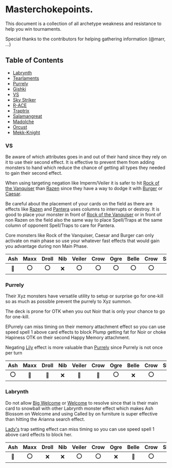 # Masterchokepoints.
This document is a collection of all archetype weakness and resistance to help you win tournaments.

Special thanks to the contributors for helping gathering information (@marr, ...)

## Table of Contents
- [Labrynth](#labrynth)
- [Tearlaments](#purrely)
- [Purrely](#ygonotes)
- [Gishki](#ygonotes)
- [VS](#vs)
- [Sky Striker](#ygonotes)
- [R-ACE](#ygonotes)
- [Traptrix]()
- [Salamangreat]()
- [Madolche]()
- [Orcust]()
- [Mekk-Knight]()
  
### VS
Be aware of which attributes goes in and out of their hand since they rely on it to use their second effect. It is effective to prevent them from adding monsters to hand which reduce the chance of getting all types they needed to gain their second effect.

When using targeting negation like Imperm/Veiler it is safer to hit [Rock of the Vanquiser](https://yugipedia.com/wiki/Rock_of_the_Vanquisher) than [Razen](https://yugipedia.com/wiki/Vanquish_Soul_Razen) since they have a way to dodge it with [Burger](https://yugipedia.com/wiki/Vanquish_Soul_Heavy_Borger) or [Caesar](https://yugipedia.com/wiki/Vanquish_Soul_Caesar_Valius).

Be careful about the placement of your cards on the field as there are effects like [Razen](https://yugipedia.com/wiki/Vanquish_Soul_Razen) and [Pantera](https://yugipedia.com/wiki/Vanquish_Soul_Pantera) uses columns to interrupts or destroy. It is good to place your monster in front of [Rock of the Vanquiser](https://yugipedia.com/wiki/Rock_of_the_Vanquisher) or in front of non Razen on the field also the same way to place Spell/Traps at the same column of opponent Spell/Traps to care for Pantera.

Core monsters like Rock of the Vanquiser, Caesar and Burger can only activate on main phase so use your whatever fast effects that would gain you advantage during non Main Phase.

|  Ash  | Maxx  | Droll |  Nib  | Veiler | Crow  | Ogre  | Belle | Crow  | Shifter |
| :---: | :---: | :---: | :---: | :----: | :---: | :---: | :---: | :---: | :-----: |
| :100: |  :o:  |  :o:  |  :x:  |  :o:   |  :o:  |  :o:  |  :o:  |  :o:  |   :x:   |

### Purrely
Their Xyz monsters have versatile utility to setup or surprise go for one-kill so as much as possible prevent the purrely to Xyz summon. 

The deck is prone for OTK when you out Noir that is only your chance to go for one-kill.

EPurrely can miss timing on their memory attachment effect so you can use speed spell 1 above card effects to block Plump getting fat for Noir or choke Hapiness OTK on their second Happy Memory attachment.

Negating [Lily](https://yugipedia.com/wiki/Purrely_Lily) effect is more valuable than [Purrely](https://yugipedia.com/wiki/Purrely_(card)) since Purrely is not once per turn


|  Ash  | Maxx  | Droll |  Nib  | Veiler | Crow  | Ogre  | Belle | Crow  | Shifter |
| :---: | :---: | :---: | :---: | :----: | :---: | :---: | :---: | :---: | :-----: |
|  :o:  | :100: | :100: |  :x:  | :100:  | :100: |  :o:  |  :x:  |  :o:  |   :o:   |


### Labrynth
 Do not allow [Big Welcome](https://yugipedia.com/wiki/Big_Welcome_Labrynth) or [Welcome](https://yugipedia.com/wiki/Welcome_Labrynth) to resolve since that is their main card to snowball with other Labrynth monster effect which makes Ash Blossom on Welcome and using Called by on furniture is super effective than hitting the Arianna search effect.

 [Lady's](https://yugipedia.com/wiki/Lady_Labrynth_of_the_Silver_Castle) trap setting effect can miss timing so you can use speed spell 1 above card effects to block her.


|  Ash  | Maxx  | Droll |  Nib  | Veiler | Crow  | Ogre  | Belle | Crow  | Shifter |
| :---: | :---: | :---: | :---: | :----: | :---: | :---: | :---: | :---: | :-----: |
| :100: |  :o:  |  :x:  |  :x:  |  :o:   |  :o:  |  :x:  | :100: |  :o:  |   :x:   |








